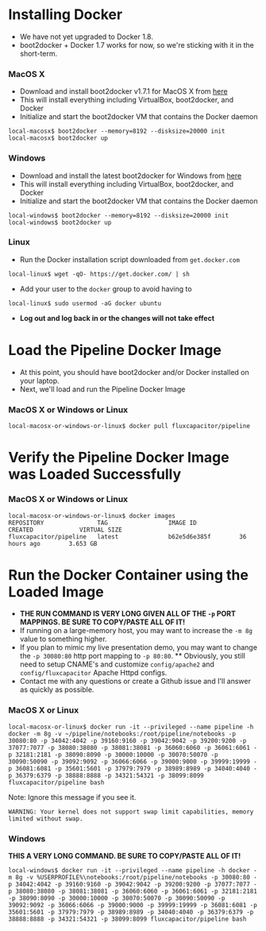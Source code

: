 # Installing Docker

* We have not yet upgraded to Docker 1.8.  
* boot2docker + Docker 1.7 works for now, so we're sticking with it in the short-term.

### MacOS X

* Download and install boot2docker v1.7.1 for MacOS X from [here](https://github.com/boot2docker/osx-installer/releases/tag/v1.7.1)
* This will install everything including VirtualBox, boot2docker, and Docker
* Initialize and start the boot2docker VM that contains the Docker daemon
```
local-macosx$ boot2docker --memory=8192 --disksize=20000 init
local-macosx$ boot2docker up
```

### Windows
* Download and install the latest boot2docker for Windows from [here](https://github.com/boot2docker/windows-installer/releases/tag/v1.7.1)
* This will install everything including VirtualBox, boot2docker, and Docker
* Initialize and start the boot2docker VM that contains the Docker daemon
```
local-windows$ boot2docker --memory=8192 --disksize=20000 init
local-windows$ boot2docker up
```

### Linux
* Run the Docker installation script downloaded from `get.docker.com`
```
local-linux$ wget -qO- https://get.docker.com/ | sh
```
* Add your user to the `docker` group to avoid having to 
```
local-linux$ sudo usermod -aG docker ubuntu
```
* **Log out and log back in or the changes will not take effect**

# Load the Pipeline Docker Image 
* At this point, you should have boot2docker and/or Docker installed on your laptop.
* Next, we'll load and run the Pipeline Docker Image

### MacOS X or Windows or Linux
```
local-macosx-or-windows-or-linux$ docker pull fluxcapacitor/pipeline
``` 

# Verify the Pipeline Docker Image was Loaded Successfully
### MacOS X or Windows or Linux
```
local-macosx-or-windows-or-linux$ docker images
REPOSITORY               TAG                 IMAGE ID            CREATED             VIRTUAL SIZE
fluxcapacitor/pipeline   latest              b62e5d6e385f        36 hours ago        3.653 GB
```

# Run the Docker Container using the Loaded Image
* **THE RUN COMMAND IS VERY LONG GIVEN ALL OF THE `-p` PORT MAPPINGS.  BE SURE TO COPY/PASTE ALL OF IT!**
* If running on a large-memory host, you may want to increase the `-m 8g` value to something higher.
* If you plan to mimic my live presentation demo, you may want to change the `-p 30080:80` http port mapping to `-p 80:80`.
** Obviously, you still need to setup CNAME's and customize `config/apache2` and `config/fluxcapacitor` Apache Httpd configs.
* Contact me with any questions or create a Github issue and I'll answer as quickly as possible.

### MacOS X or Linux
```
local-macosx-or-linux$ docker run -it --privileged --name pipeline -h docker -m 8g -v ~/pipeline/notebooks:/root/pipeline/notebooks -p 30080:80 -p 34042:4042 -p 39160:9160 -p 39042:9042 -p 39200:9200 -p 37077:7077 -p 38080:38080 -p 38081:38081 -p 36060:6060 -p 36061:6061 -p 32181:2181 -p 38090:8090 -p 30000:10000 -p 30070:50070 -p 30090:50090 -p 39092:9092 -p 36066:6066 -p 39000:9000 -p 39999:19999 -p 36081:6081 -p 35601:5601 -p 37979:7979 -p 38989:8989 -p 34040:4040 -p 36379:6379 -p 38888:8888 -p 34321:54321 -p 38099:8099 fluxcapacitor/pipeline bash
```
Note:  Ignore this message if you see it.
```
WARNING: Your kernel does not support swap limit capabilities, memory limited without swap.
```
### Windows
**THIS A VERY LONG COMMAND.  BE SURE TO COPY/PASTE ALL OF IT!**
```
local-windows$ docker run -it --privileged --name pipeline -h docker -m 8g -v %USERPROFILE%\notebooks:/root/pipeline/notebooks -p 30080:80 -p 34042:4042 -p 39160:9160 -p 39042:9042 -p 39200:9200 -p 37077:7077 -p 38080:38080 -p 38081:38081 -p 36060:6060 -p 36061:6061 -p 32181:2181 -p 38090:8090 -p 30000:10000 -p 30070:50070 -p 30090:50090 -p 39092:9092 -p 36066:6066 -p 39000:9000 -p 39999:19999 -p 36081:6081 -p 35601:5601 -p 37979:7979 -p 38989:8989 -p 34040:4040 -p 36379:6379 -p 38888:8888 -p 34321:54321 -p 38099:8099 fluxcapacitor/pipeline bash
```
